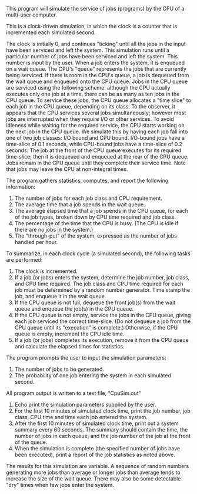
This program will simulate the service of jobs (programs) by the CPU of a multi-user computer. 

This is a clock-driven simulation, in which the clock is a counter that is incremented each simulated second. 

The clock is initially 0, and continues "ticking" until all the jobs in the input have been serviced and left the system. This simulation runs until a particular number of jobs have been serviced and left the system. This number is input by the user. When a job enters the system, it is enqueued on a wait queue. The CPU's "queue" represents the jobs that are currently being serviced. If there is room in the CPU's queue, a job is dequeued from the wait queue and enqueued onto the CPU queue. Jobs in the CPU queue are serviced using the following scheme: although the CPU actually executes only one job at a time, there can be as many as ten jobs in the CPU queue. To service these jobs, the CPU queue allocates a "time slice" to each job in the CPU queue, depending on its class. To the observer, it appears that the CPU services several jobs simultaneously; however most jobs are interrupted when they require I/O or other services. To avoid idleness while waiting for the required service, the CPU starts working on the next job in the CPU queue. 
We simulate this by having each job fall into one of two job classes: I/O bound and CPU bound. I/O-bound jobs have a time-slice of 0.1 seconds, while CPU-bound jobs have a time-slice of 0.2 seconds. The job at the front of the CPU queue executes for its required time-slice; then it is dequeued and enqueued at the rear of the CPU queue. Jobs remain in the CPU queue until they complete their service time. Note that jobs may leave the CPU at non-integral times.

The program gathers statistics, computes, and report the following information:
1.	The number of jobs for each job class and CPU requirement.
2.	The average time that a job spends in the wait queue.
3. 	The average elapsed time that a job spends in the CPU queue, for each of the job types, broken down by CPU time required and job class.
4. 	The percentage of the time that the CPU is busy. (The CPU is idle if there are no jobs in the system.)
5. 	The "through-put" of the system, expressed as the number of jobs handled per hour.

To summarize, in each clock cycle (a simulated second), the following tasks are performed:
1. 	The clock is incremented.
2. 	If a job (or jobs) enters the system, determine the job number, job class, and CPU time required. The job class and CPU time required for each job must be determined by a random number generator. Time stamp the job, and enqueue it in the wait queue.
3. 	If the CPU queue is not full, dequeue the front job(s) from the wait queue and enqueue the job(s) in the CPU queue.
4. 	If the CPU queue is not empty, service the jobs in the CPU queue, giving each job serviced the correct time-slice. (Do not dequeue a job from the CPU queue until its "execution" is complete.) Otherwise, if the CPU queue is empty, increment the CPU idle time.
5. 	If a job (or jobs) completes its execution, remove it from the CPU queue and calculate the elapsed times for statistics.

The program prompts the user to input the simulation parameters:
1.	The number of jobs to be generated.
2. 	The probability of one job entering the system in each simulated second.

All program output is written to a text file, "CpuSim.out"
1. 	Echo print the simulation parameters supplied by the user.
2. 	For the first 10 minutes of simulated clock time, print the job number, job class, CPU time and time each job entered the system.
3.	After the first 10 minutes of simulated clock time, print out a system summary every 60 seconds. The summary should contain the time, the number of jobs in each queue, and the job number of the job at the front of the queue.
4. 	When the simulation is complete (the specified number of jobs have been executed), print a report of the job statistics as noted above. 

The results for this simulation are variable. A sequence of random numbers generating more jobs than average or longer jobs than average tends to increase the size of the wait queue. There may also be some detectable "dry" times when few jobs enter the system. 

